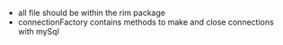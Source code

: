 - all file should be within the rim package
- connectionFactory contains methods to make and close connections with mySql

